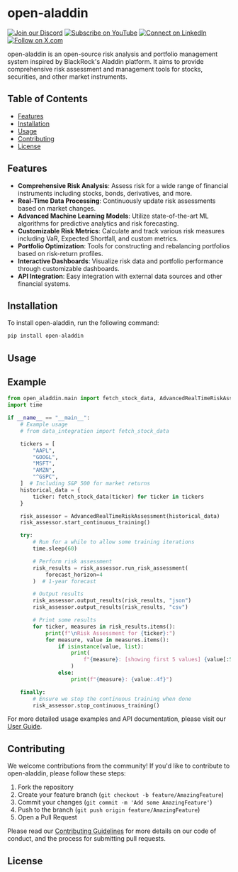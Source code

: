 

# open-aladdin


[![Join our Discord](https://img.shields.io/badge/Discord-Join%20our%20server-5865F2?style=for-the-badge&logo=discord&logoColor=white)](https://discord.gg/agora-999382051935506503) [![Subscribe on YouTube](https://img.shields.io/badge/YouTube-Subscribe-red?style=for-the-badge&logo=youtube&logoColor=white)](https://www.youtube.com/@kyegomez3242) [![Connect on LinkedIn](https://img.shields.io/badge/LinkedIn-Connect-blue?style=for-the-badge&logo=linkedin&logoColor=white)](https://www.linkedin.com/in/kye-g-38759a207/) [![Follow on X.com](https://img.shields.io/badge/X.com-Follow-1DA1F2?style=for-the-badge&logo=x&logoColor=white)](https://x.com/kyegomezb)



open-aladdin is an open-source risk analysis and portfolio management system inspired by BlackRock's Aladdin platform. It aims to provide comprehensive risk assessment and management tools for stocks, securities, and other market instruments.

## Table of Contents

- [Features](#features)
- [Installation](#installation)
- [Usage](#usage)
- [Contributing](#contributing)
- [License](#license)

## Features

- **Comprehensive Risk Analysis**: Assess risk for a wide range of financial instruments including stocks, bonds, derivatives, and more.
- **Real-Time Data Processing**: Continuously update risk assessments based on market changes.
- **Advanced Machine Learning Models**: Utilize state-of-the-art ML algorithms for predictive analytics and risk forecasting.
- **Customizable Risk Metrics**: Calculate and track various risk measures including VaR, Expected Shortfall, and custom metrics.
- **Portfolio Optimization**: Tools for constructing and rebalancing portfolios based on risk-return profiles.
- **Interactive Dashboards**: Visualize risk data and portfolio performance through customizable dashboards.
- **API Integration**: Easy integration with external data sources and other financial systems.

## Installation

To install open-aladdin, run the following command:

```bash
pip install open-aladdin
```
## Usage

## Example

```python
from open_aladdin.main import fetch_stock_data, AdvancedRealTimeRiskAssessment
import time

if __name__ == "__main__":
    # Example usage
    # from data_integration import fetch_stock_data

    tickers = [
        "AAPL",
        "GOOGL",
        "MSFT",
        "AMZN",
        "^GSPC",
    ]  # Including S&P 500 for market returns
    historical_data = {
        ticker: fetch_stock_data(ticker) for ticker in tickers
    }

    risk_assessor = AdvancedRealTimeRiskAssessment(historical_data)
    risk_assessor.start_continuous_training()

    try:
        # Run for a while to allow some training iterations
        time.sleep(60)

        # Perform risk assessment
        risk_results = risk_assessor.run_risk_assessment(
            forecast_horizon=4
        )  # 1-year forecast

        # Output results
        risk_assessor.output_results(risk_results, "json")
        risk_assessor.output_results(risk_results, "csv")

        # Print some results
        for ticker, measures in risk_results.items():
            print(f"\nRisk Assessment for {ticker}:")
            for measure, value in measures.items():
                if isinstance(value, list):
                    print(
                        f"{measure}: [showing first 5 values] {value[:5]}"
                    )
                else:
                    print(f"{measure}: {value:.4f}")

    finally:
        # Ensure we stop the continuous training when done
        risk_assessor.stop_continuous_training()

```



For more detailed usage examples and API documentation, please visit our [User Guide](docs/user_guide.md).

## Contributing

We welcome contributions from the community! If you'd like to contribute to open-aladdin, please follow these steps:

1. Fork the repository
2. Create your feature branch (`git checkout -b feature/AmazingFeature`)
3. Commit your changes (`git commit -m 'Add some AmazingFeature'`)
4. Push to the branch (`git push origin feature/AmazingFeature`)
5. Open a Pull Request

Please read our [Contributing Guidelines](CONTRIBUTING.md) for more details on our code of conduct, and the process for submitting pull requests.

## License
